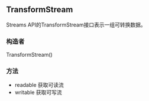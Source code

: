 ## TransformStream

Streams API的TransformStream接口表示一组可转换数据。

### 构造者

TransformStream()

### 方法

+ readable 获取可读流
+ writable 获取可写流
